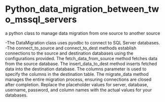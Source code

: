 # Python_data_migration_between_two_mssql_servers
a python class to manage data migration from one source to another source


-The DataMigration class uses pyodbc to connect to SQL Server databases.
-The connect_to_source and connect_to_dest methods establish connections to the source and destination databases using the configurations provided.
The fetch_data_from_source method fetches data from the source database.
The insert_data_to_dest method inserts fetched data into the destination database. The columns parameter is used to specify the columns in the destination table.
The migrate_data method manages the entire migration process, ensuring connections are closed after completion.
Replace the placeholder values for server, database, username, password, and column names with the actual values for your databases.
